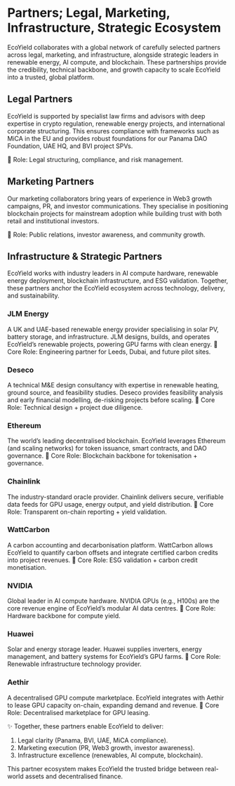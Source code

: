 # Partners; Legal, Marketing, Infrastructure, Strategic Ecosystem

EcoYield collaborates with a global network of carefully selected
partners across legal, marketing, and infrastructure, alongside
strategic leaders in renewable energy, AI compute, and blockchain. These
partnerships provide the credibility, technical backbone, and growth
capacity to scale EcoYield into a trusted, global platform.

## Legal Partners

EcoYield is supported by specialist law firms and advisors with deep
expertise in crypto regulation, renewable energy projects, and
international corporate structuring. This ensures compliance with
frameworks such as MiCA in the EU and provides robust foundations for
our Panama DAO Foundation, UAE HQ, and BVI project SPVs.

🔗 Role: Legal structuring, compliance, and risk management.

## Marketing Partners

Our marketing collaborators bring years of experience in Web3 growth
campaigns, PR, and investor communications. They specialise in
positioning blockchain projects for mainstream adoption while building
trust with both retail and institutional investors.

🔗 Role: Public relations, investor awareness, and community growth.

## Infrastructure & Strategic Partners

EcoYield works with industry leaders in AI compute hardware, renewable
energy deployment, blockchain infrastructure, and ESG validation.
Together, these partners anchor the EcoYield ecosystem across
technology, delivery, and sustainability.

### JLM Energy

A UK and UAE-based renewable energy provider specialising in solar PV,
battery storage, and infrastructure. JLM designs, builds, and operates
EcoYield’s renewable projects, powering GPU farms with clean energy.
🔗 Core Role: Engineering partner for Leeds, Dubai, and future pilot
sites.

### Deseco

A technical M&E design consultancy with expertise in renewable heating,
ground source, and feasibility studies. Deseco provides feasibility
analysis and early financial modelling, de-risking projects before
scaling.
🔗 Core Role: Technical design + project due diligence.

### Ethereum

The world’s leading decentralised blockchain. EcoYield leverages
Ethereum (and scaling networks) for token issuance, smart contracts, and
DAO governance.
🔗 Core Role: Blockchain backbone for tokenisation + governance.

### Chainlink

The industry-standard oracle provider. Chainlink delivers secure,
verifiable data feeds for GPU usage, energy output, and yield
distribution.
🔗 Core Role: Transparent on-chain reporting + yield validation.

### WattCarbon

A carbon accounting and decarbonisation platform. WattCarbon allows
EcoYield to quantify carbon offsets and integrate certified carbon
credits into project revenues.
🔗 Core Role: ESG validation + carbon credit monetisation.

### NVIDIA

Global leader in AI compute hardware. NVIDIA GPUs (e.g., H100s) are the
core revenue engine of EcoYield’s modular AI data centres.
🔗 Core Role: Hardware backbone for compute yield.

### Huawei

Solar and energy storage leader. Huawei supplies inverters, energy
management, and battery systems for EcoYield’s GPU farms.
🔗 Core Role: Renewable infrastructure technology provider.

### Aethir

A decentralised GPU compute marketplace. EcoYield integrates with Aethir
to lease GPU capacity on-chain, expanding demand and revenue.
🔗 Core Role: Decentralised marketplace for GPU leasing.

✨ Together, these partners enable EcoYield to deliver:
1. Legal clarity (Panama, BVI, UAE, MiCA compliance).
2. Marketing execution (PR, Web3 growth, investor awareness).
3. Infrastructure excellence (renewables, AI compute, blockchain).

This partner ecosystem makes EcoYield the trusted bridge between
real-world assets and decentralised finance.
